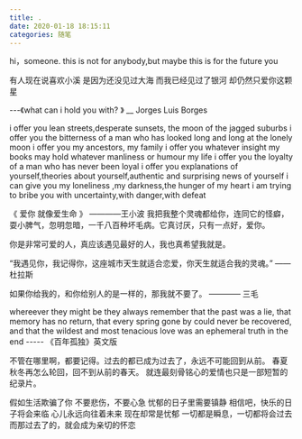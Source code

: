 ```yaml
---
title: .
date: 2020-01-18 18:15:11
categories: 随笔
---
```


hi，someone. this is not for anybody,but maybe this is for the future you

有人现在说喜欢小溪
是因为还没见过大海
而我已经见过了银河
却仍然只爱你这颗星

---《what can i hold you with? 》
\_\_ Jorges Luis Borges

i offer you lean streets,desperate sunsets, the moon of the jagged suburbs
i offer you the bitterness of a man who has looked long and long at the lonely moon
i offer you my ancestors, my family
i offer you whatever insight my books may hold
whatever manliness or humour my life
i offer you the loyalty of a man who has never been loyal
i offer you explanations of yourself,theories about yourself,authentic and surprising news of yourself
i can give you my loneliness ,my darkness,the hunger of my heart
i am trying to bribe you with uncertainty,with danger,with defeat

《 爱你 就像爱生命 》 ————王小波
我把我整个灵魂都给你，连同它的怪癖，耍小脾气，忽明忽暗，一千八百种坏毛病。它真讨厌，只有一点好，爱你。

你是非常可爱的人，真应该遇见最好的人，我也真希望我就是。

“我遇见你，我记得你，这座城市天生就适合恋爱，你天生就适合我的灵魂。” ——杜拉斯

如果你给我的，和你给别人的是一样的，那我就不要了。 ———— 三毛

whereever they might be they always remember that the past was a lie, that memory has no return,
that every spring gone by could never be recovered,
and that the wildest and most tenacious love was an ephemeral truth in the end ----- 《百年孤独》英文版

不管在哪里啊，都要记得。过去的都已成为过去了，永远不可能回到从前。
春夏秋冬再怎么轮回，回不到从前的春天。
就连最刻骨铭心的爱情也只是一部短暂的纪录片。

假如生活欺骗了你
不要悲伤，不要心急
忧郁的日子里需要镇静
相信吧，快乐的日子将会来临
心儿永远向往着未来
现在却常是忧郁
一切都是瞬息，一切都将会过去
而那过去了的，就会成为亲切的怀恋
